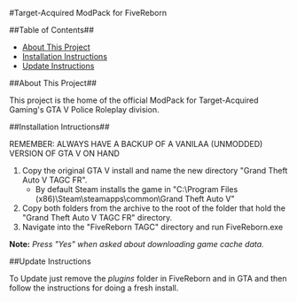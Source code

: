 #Target-Acquired ModPack for FiveReborn

##Table of Contents##
* [About This Project](#About-This-Project)
* [Installation Instructions](#Installation-Instructions)
* [Update Instructions](#Update-Instructions)

##About This Project##

This project is the home of the official ModPack for Target-Acquired Gaming's GTA V Police Roleplay division.

##Installation Intructions##

REMEMBER: ALWAYS HAVE A BACKUP OF A VANILAA (UNMODDED) VERSION OF GTA V ON HAND

1. Copy the original GTA V install and name the new directory "Grand Theft Auto V TAGC FR".
	* By default Steam installs the game in "C:\Program Files (x86)\Steam\steamapps\common\Grand Theft Auto V\" 
2. Copy both folders from the archive to the root of the folder that hold the "Grand Theft Auto V TAGC FR" directory.
3. Navigate into the "FiveReborn TAGC" directory and run FiveReborn.exe

**Note:** *Press "Yes" when asked about downloading game cache data.*


##Update Instructions

To Update just remove the *plugins* folder in FiveReborn and in GTA and then follow the instructions for doing a fresh install.